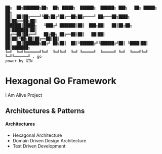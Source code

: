 ```
██╗  ██╗███████╗██╗  ██╗ █████╗  ██████╗  ██████╗ ███╗   ██╗ █████╗ ██╗     
██║  ██║██╔════╝╚██╗██╔╝██╔══██╗██╔════╝ ██╔═══██╗████╗  ██║██╔══██╗██║     
███████║█████╗   ╚███╔╝ ███████║██║  ███╗██║   ██║██╔██╗ ██║███████║██║     
██╔══██║██╔══╝   ██╔██╗ ██╔══██║██║   ██║██║   ██║██║╚██╗██║██╔══██║██║     
██║  ██║███████╗██╔╝ ██╗██║  ██║╚██████╔╝╚██████╔╝██║ ╚████║██║  ██║███████╗
╚═╝  ╚═╝╚══════╝╚═╝  ╚═╝╚═╝  ╚═╝ ╚═════╝  ╚═════╝ ╚═╝  ╚═══╝╚═╝  ╚═╝╚══════╝ . go
power by GIN
```       



# Hexagonal Go Framework

I Am Alive Project

## Architectures & Patterns

#### Architectures
- Hexagonal Architecture
- Domain Driven Design Architecture
- Test Driven Development
